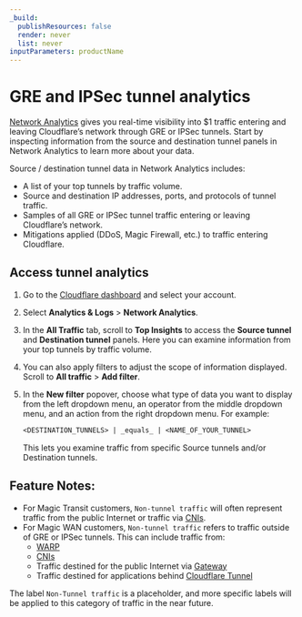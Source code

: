 ```yaml
---
_build:
  publishResources: false
  render: never
  list: never
inputParameters: productName
---
```


# GRE and IPSec tunnel analytics

[Network Analytics](/analytics/network-analytics/) gives you real-time visibility into $1 traffic entering and leaving Cloudflare’s network through GRE or IPSec tunnels. Start by inspecting information from the source and destination tunnel panels in Network Analytics to learn more about your data.

Source / destination tunnel data in Network Analytics includes:

- A list of your top tunnels by traffic volume.
- Source and destination IP addresses, ports, and protocols of tunnel traffic.
- Samples of all GRE or IPSec tunnel traffic entering or leaving Cloudflare’s network.
- Mitigations applied (DDoS, Magic Firewall, etc.) to traffic entering Cloudflare.

## Access tunnel analytics

1. Go to the [Cloudflare dashboard](https://dash.cloudflare.com/login) and select your account.
2. Select **Analytics & Logs** > **Network Analytics**.
3. In the **All Traffic** tab, scroll to **Top Insights** to access the **Source tunnel** and **Destination tunnel** panels. Here you can examine information from your top tunnels by traffic volume.
4. You can also apply filters to adjust the scope of information displayed. Scroll to **All traffic** > **Add filter**.
5. In the **New filter** popover, choose what type of data you want to display from the left dropdown menu, an operator from the middle dropdown menu, and an action from the right dropdown menu. For example:

    ```txt
    <DESTINATION_TUNNELS> | _equals_ | <NAME_OF_YOUR_TUNNEL>
    ```

    This lets you examine traffic from specific Source tunnels and/or Destination tunnels.

## Feature Notes:

- For Magic Transit customers, `Non-tunnel traffic` will often represent traffic from the public Internet or traffic via [CNIs](/network-interconnect/).
- For Magic WAN customers, `Non-tunnel traffic` refers to traffic outside of GRE or IPSec tunnels. This can include traffic from:
    - [WARP](/cloudflare-one/connections/connect-devices/warp/)
    - [CNIs](/network-interconnect/)
    - Traffic destined for the public Internet via [Gateway](/cloudflare-one/policies/filtering/)
    - Traffic destined for applications behind [Cloudflare Tunnel](/cloudflare-one/connections/connect-networks/)

The label `Non-Tunnel traffic` is a placeholder, and more specific labels will be applied to this category of traffic in the near future.